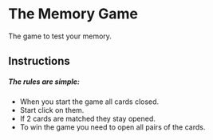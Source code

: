# The Memory Game

The game to test your memory.
>

## Instructions

##### The rules are simple:

* When you start the game all cards closed.
* Start click on them.
* If 2 cards are matched they stay opened.
* To win the game you need to open all pairs of the cards.

